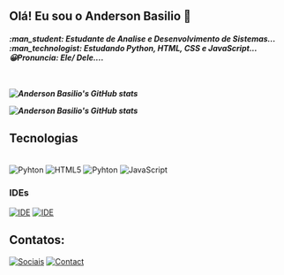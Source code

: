 ## Olá! Eu sou o Anderson Basilio :wave:

  <h5>:man_student: Estudante de Analise e Desenvolvimento de Sistemas...<br>
  :man_technologist: Estudando Python, HTML, CSS e JavaScript...<br>
  😀Pronuncia: Ele/ Dele....
  <br><br><br>
  

![Anderson Basilio's GitHub stats](https://github-readme-stats.vercel.app/api?username=AndersonBasilio&show_icons=true&theme=radical)
  
![Anderson Basilio's GitHub stats](https://github-readme-stats.vercel.app/api/top-langs/?username=AndersonBasilio&&theme=radical)
 

## Tecnologias
<div style="display: inline_block"><br>
<img align = "center" alt ="Pyhton" src = "https://img.shields.io/badge/Python-14354C?style=for-the-badge&logo=python&logoColor=white">
<img align = "center" alt ="HTML5" src = "https://img.shields.io/badge/HTML5-E34F26?style=for-the-badge&logo=html5&logoColor=white">
<img align = "center" alt ="Pyhton" src = "https://img.shields.io/badge/CSS3-1572B6?style=for-the-badge&logo=css3&logoColor=white">
<img align = "center" alt ="JavaScript" src = https://img.shields.io/badge/JavaScript-F7DF1E?style=for-the-badge&logo=javascript&logoColor=black
</div>


### IDEs
[![IDE](https://img.shields.io/badge/Visual_Studio_Code-0078D4?style=for-the-badge&logo=visual%20studio%20code&logoColor=white)](https://code.visualstudio.com/)
[![IDE](https://img.shields.io/badge/PyCharm-000000.svg?&style=for-the-badge&logo=PyCharm&logoColor=white)](https://www.jetbrains.com/pt-br/pycharm/)



## Contatos:
[![Sociais](https://img.shields.io/badge/LinkedIn-0077B5?style=for-the-badge&logo=linkedin&logoColor=white)](https://www.linkedin.com/in/anderson-santos-4488a5242/)
[![Contact](https://img.shields.io/badge/Gmail-D14836?style=for-the-badge&logo=gmail&logoColor=white)](andersonwylde32@gmail.com)
  
  


